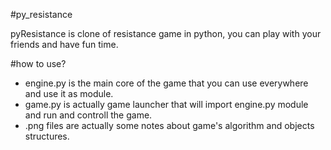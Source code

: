 #py_resistance

pyResistance is clone of resistance game in python, you can play with your friends and have fun time.

#how to use?

* engine.py is the main core of the game that you can use everywhere and use it as module.
* game.py is actually game launcher that will import engine.py module and run and controll the game.
* .png files are actually some notes about game's algorithm and objects structures.
